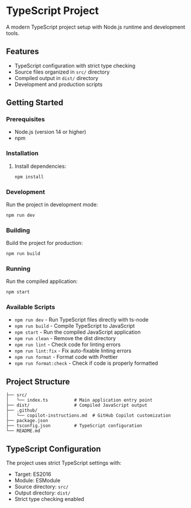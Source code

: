 # TypeScript Project

A modern TypeScript project setup with Node.js runtime and development tools.

## Features

- TypeScript configuration with strict type checking
- Source files organized in `src/` directory
- Compiled output in `dist/` directory
- Development and production scripts

## Getting Started

### Prerequisites

- Node.js (version 14 or higher)
- npm

### Installation

1. Install dependencies:

   ```bash
   npm install
   ```

### Development

Run the project in development mode:

```bash
npm run dev
```

### Building

Build the project for production:

```bash
npm run build
```

### Running

Run the compiled application:

```bash
npm start
```

### Available Scripts

- `npm run dev` - Run TypeScript files directly with ts-node
- `npm run build` - Compile TypeScript to JavaScript
- `npm start` - Run the compiled JavaScript application
- `npm run clean` - Remove the dist directory
- `npm run lint` - Check code for linting errors
- `npm run lint:fix` - Fix auto-fixable linting errors
- `npm run format` - Format code with Prettier
- `npm run format:check` - Check if code is properly formatted

## Project Structure

```text
├── src/
│   └── index.ts          # Main application entry point
├── dist/                 # Compiled JavaScript output
├── .github/
│   └── copilot-instructions.md  # GitHub Copilot customization
├── package.json
├── tsconfig.json         # TypeScript configuration
└── README.md
```

## TypeScript Configuration

The project uses strict TypeScript settings with:

- Target: ES2016
- Module: ESModule
- Source directory: `src/`
- Output directory: `dist/`
- Strict type checking enabled
